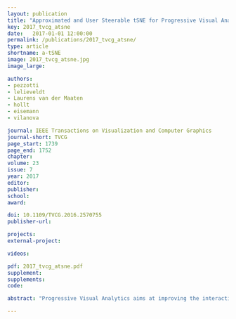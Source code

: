 ```yaml
---
layout: publication
title: "Approximated and User Steerable tSNE for Progressive Visual Analytics"
key: 2017_tvcg_atsne
date:   2017-01-01 12:00:00
permalink: /publications/2017_tvcg_atsne/
type: article
shortname: a-tSNE
image: 2017_tvcg_atsne.jpg
image_large:

authors:
- pezzotti
- lelieveldt
- Laurens van der Maaten
- hollt
- eisemann
- vilanova

journal: IEEE Transactions on Visualization and Computer Graphics
journal-short: TVCG
page_start: 1739
page_end: 1752
chapter:
volume: 23
issue: 7
year: 2017
editor:
publisher:
school:
award:

doi: 10.1109/TVCG.2016.2570755
publisher-url:

projects:
external-project:

videos:

pdf: 2017_tvcg_atsne.pdf
supplement:
supplements:
code:

abstract: "Progressive Visual Analytics aims at improving the interactivity in existing analytics techniques by means of visualization as well as interaction with intermediate results. One key method for data analysis is dimensionality reduction, for example, to produce 2D embeddings that can be visualized and analyzed efficiently. t-Distributed Stochastic Neighbor Embedding (tSNE) is a well-suited technique for the visualization of several high-dimensional data. tSNE can create meaningful intermediate results but suffers from a slow initialization that constrains its application in Progressive Visual Analytics. We introduce a controllable tSNE approximation (A-tSNE), which trades off speed and accuracy, to enable interactive data exploration. We offer real-time visualization techniques, including a density-based solution and a Magic Lens to inspect the degree of approximation. With this feedback, the user can decide on local refinements and steer the approximation level during the analysis. We demonstrate our technique with several datasets, in a real-world research scenario and for the real-time analysis of high-dimensional streams to illustrate its effectiveness for interactive data analysis."

---
```

